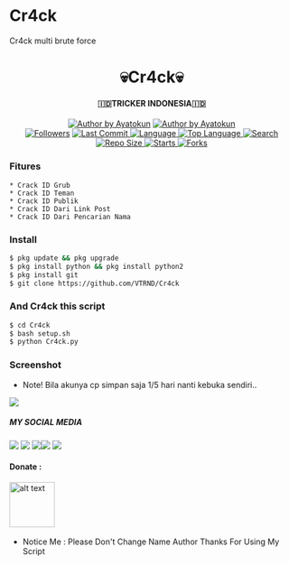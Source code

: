 # Cr4ck
Cr4ck multi brute force

<h1 align="center">
    💀Cr4ck💀
</h1>
<h4 align="center">
  🇮🇩TRICKER INDONESIA🇮🇩
</h4>
<p align="center">
<a href="#"><img title="Author by Ayatokun" src="https://img.shields.io/badge/Coded%20By-Ayatokun-brightgreen?"></a>
<a href="#"><img title="Author by Ayatokun" src="https://img.shields.io/badge/Code%20-python2.7-blue?"></a>
<br>
<a href="https://github.com/VTRND/followers">
<img title="Followers" src="https://img.shields.io/github/followers/VTRND?label=Followers&color=blue&style=flat-square"></a>
<a href="https://github.com/VTRND/termux-style/stargazers/">
  <a href="https://github.com/VTRND/Cr4ck">
    <img alt="Last Commit" src="https://img.shields.io/github/last-commit/VTRND/Cr4ck.svg"/>
  </a>
  <a href="https://github.com/VTRND/Cr4ck">
    <img alt="Language" src="https://img.shields.io/github/languages/count/VTRND/Cr4ck.svg"/>
  </a>
  <a href="https://github.com/VTRND/Cr4ck">
    <img alt="Top Language" src="https://img.shields.io/github/languages/top/VTRND/Cr4ck.svg"/>
  </a>
  <a href="https://github.com/VTRND/Cr4ck">
    <img alt="Search" src="https://img.shields.io/github/search/VTRND/Craker/Cr4ck.svg"/>
  </a>
  <a href="https://github.com/VTRND/Cr4ck">
    <img alt="Repo Size" src="https://img.shields.io/github/repo-size/VTRND/Cr4ck.svg"/>
  </a>
  <a href="https://github.com/VTRND/Cr4ck">
    <img alt="Starts" src="https://img.shields.io/github/stars/VTRND/Cr4ck.svg"/>
  </a>
  <a href="https://github.com/VTRND/Cr4ck">
    <img alt="Forks" src="https://img.shields.io/github/forks/VTRND/Cr4ck.svg"/>
  </a>
</div>
<p align="center">

### Fitures
```
* Crack ID Grub
* Crack ID Teman
* Crack ID Publik
* Crack ID Dari Link Post
* Crack ID Dari Pencarian Nama
```
### Install
```bash
$ pkg update && pkg upgrade
$ pkg install python && pkg install python2
$ pkg install git
$ git clone https://github.com/VTRND/Cr4ck
```
### And Cr4ck this script
```bash
$ cd Cr4ck
$ bash setup.sh
$ python Cr4ck.py
```

### Screenshot
* Note! Bila akunya cp simpan saja 1/5 hari nanti kebuka sendiri..
<img src="https://github.com/VTRND/Cr4ck/blob/main/img/IMG_20210304_060211.jpg" />

##### MY SOCIAL MEDIA
[![](https://img.shields.io/badge/Github-black?logo=Github&logoColor=black&labelColor=white)](https://github.com/Yayan-XD) [![](https://img.shields.io/badge/Twitter-blue?logo=Twitter&logoColor=White&labelColor=white)](https://mobile.twitter.com/moch_xd)
[![](https://img.shields.io/badge/Facebook-blue?logo=Facebook&logoColor=blue&labelColor=white)](https://www.facebook.com/KM39453)[![](https://img.shields.io/badge/Instagram-red?logo=Instagram&logoColor=red&labelColor=white)](https://www.instagram.com/yayanxd_/) [![](https://img.shields.io/badge/Whatsapp-CHAT-red?logo=Whatsapp&logoColor=Brightgreen&labelColor=white)](https://wa.me/6285603036683?text=Asalamualaikum+bang)

#### Donate :

<a href="https://saweria.co/YayanXD"><img src="https://upload.wikimedia.org/wikipedia/commons/7/72/Logo_dana_blue.svg" alt="alt text" width="80" height="80"></a> &nbsp;&nbsp;

* Notice Me : Please Don't Change Name Author
Thanks For Using My Script
